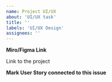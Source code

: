 ```yaml
---
name: Project UI/UX
about: 'UI/UX task'
title: ''
labels: 'UI/UX Design'
assignees: ''
---
```


**Miro/Figma Link**

Link to the project

**Mark User Story connected to this issue**
